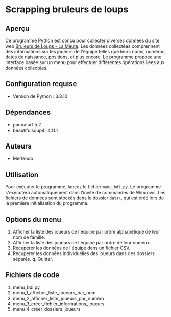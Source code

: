 # Scrapping bruleurs de loups

## Aperçu

Ce programme Python est conçu pour collecter diverses données du site web [Bruleurs de Loups - La Meute](https://www.bruleursdeloups.fr/la-meute). Les données collectées comprennent des informations sur les joueurs de l'équipe telles que leurs noms, numéros, dates de naissance, positions, et plus encore. Le programme propose une interface basée sur un menu pour effectuer différentes opérations liées aux données collectées.

## Configuration requise

- Version de Python : 3.8.10

## Dépendances

- pandas=1.5.2
- beautifulsoup4=4.11.1

## Auteurs

- Merlendo

## Utilisation

Pour exécuter le programme, lancez le fichier `menu_bdl.py`. Le programme s'exécutera automatiquement dans l'invite de commandes de Windows. Les fichiers de données sont stockés dans le dossier `data\`, qui est créé lors de la première initialisation du programme.

## Options du menu

1. Afficher la liste des joueurs de l'équipe par ordre alphabétique de leur nom de famille.
2. Afficher la liste des joueurs de l'équipe par ordre de leur numéro.
3. Récupérer les données de l'équipe dans un fichier CSV.
4. Récupérer les données individuelles des joueurs dans des dossiers séparés.
q. Quitter.

## Fichiers de code

1. menu_bdl.py
2. menu_1_afficher_liste_joueurs_par_nom
3. menu_2_afficher_liste_joueurs_par_numero
4. menu_3_créer_fichier_informations_joueurs
5. menu_4_créer_dossiers_joueurs
